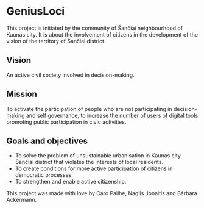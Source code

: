# GeniusLoci

This project is initiated by the community of Šančiai neighbourhood of Kaunas city. It is about the involvement of citizens in the development of the vision of the territory of Šančiai district.

## Vision
An active civil society involved in decision-making.

## Mission
To activate the participation of people who are not participating in decision-making and self governance, to increase the number of users of digital tools promoting public participation in civic activities.

## Goals and objectives
* To solve the problem of unsustainable urbanisation in Kaunas city Šančiai district that violates the interests of local residents.
* To create conditions for more active participation of citizens in democratic processes.
* To strengthen and enable active citizenship.

This project was made with love by Caro Pailhe, Naglis Jonaitis and Bárbara Ackermann.
